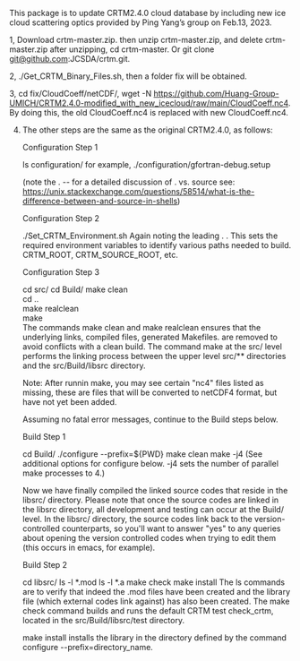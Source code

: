 This package is to update CRTM2.4.0 cloud database by including new ice cloud scattering optics provided by Ping Yang’s group on Feb.13, 2023.

1, Download crtm-master.zip. then unzip crtm-master.zip, and delete crtm-master.zip after unzipping, cd crtm-master. Or git clone git@github.com:JCSDA/crtm.git.

2, ./Get_CRTM_Binary_Files.sh, then a folder fix will be obtained.

3, cd fix/CloudCoeff/netCDF/, wget -N https://github.com/Huang-Group-UMICH/CRTM2.4.0-modified_with_new_icecloud/raw/main/CloudCoeff.nc4. By doing this, the old CloudCoeff.nc4 is replaced with new CloudCoeff.nc4.

4. The other steps are the same as the original CRTM2.4.0, as follows:
   
   Configuration Step 1

    ls  configuration/
      for example, ./configuration/gfortran-debug.setup

    (note the .  -- for a detailed discussion of . vs. source see: https://unix.stackexchange.com/questions/58514/what-is-the-difference-between-and-source-in-shells)

    Configuration Step 2

    ./Set_CRTM_Environment.sh
    Again noting the leading . . This sets the required environment variables to identify various paths needed to build. CRTM_ROOT, CRTM_SOURCE_ROOT, etc.

    Configuration Step 3
   
    cd src/
    cd Build/
    make clean  
    cd ..  
    make realclean  
    make  
    The commands make clean and make realclean ensures that the underlying links, compiled files, generated Makefiles. are removed to avoid conflicts with a clean build. The command make at the 
     src/ level performs the linking process between the upper level src/** directories and the src/Build/libsrc directory.

    Note: After runnin make, you may see certain "nc4" files listed as missing, these are files that will be converted to netCDF4 format, but have not yet been added.

    Assuming no fatal error messages, continue to the Build steps below.

    Build Step 1

    cd Build/
    ./configure --prefix=${PWD}
    make clean
    make -j4
    (See additional options for configure below. -j4 sets the number of parallel make processes to 4.)

     Now we have finally compiled the linked source codes that reside in the libsrc/ directory. Please note that once the source codes are linked in the libsrc directory, all development and 
    testing can occur at the Build/ level. In the libsrc/ directory, the source codes link back to the version-controlled counterparts, so you'll want to answer "yes" to any queries about opening 
    the version controlled codes when trying to edit them (this occurs in emacs, for example).

   Build Step 2

   cd libsrc/
   ls -l *.mod
   ls -l *.a
   make check
   make install
   The ls commands are to verify that indeed the .mod files have been created and the library file (which external codes link against) has also been created. The make check command builds and runs 
   the default CRTM test check_crtm, located in the src/Build/libsrc/test directory.

   make install installs the library in the directory defined by the command configure --prefix=directory_name.
